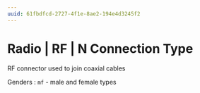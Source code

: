 ```yaml
---
uuid: 61fbdfcd-2727-4f1e-8ae2-194e4d3245f2
---
```

# Radio | RF | N Connection Type

RF connector used to join coaxial cables

Genders
: `mf` - male and female types
